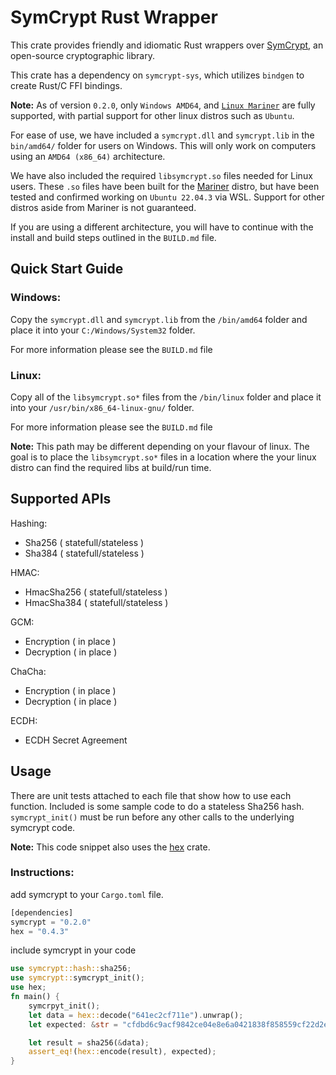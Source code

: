 # SymCrypt Rust Wrapper

This crate provides friendly and idiomatic Rust wrappers over [SymCrypt](https://github.com/microsoft/SymCrypt), an open-source cryptographic library.

This crate has a dependency on `symcrypt-sys`, which utilizes `bindgen` to create Rust/C FFI bindings.

**Note:** As of version `0.2.0`, only `Windows AMD64`, and [`Linux Mariner`](https://github.com/microsoft/CBL-Mariner) are fully supported, with partial support for other linux distros such as `Ubuntu`.

For ease of use, we have included a `symcrypt.dll` and `symcrypt.lib` in the `bin/amd64/` folder for users on Windows. This will only work on computers using an `AMD64 (x86_64)` architecture.

We have also included the required `libsymcrypt.so` files needed for Linux users. These `.so` files have been built for the [Mariner](https://github.com/microsoft/CBL-Mariner) distro, but have been tested and confirmed working on `Ubuntu 22.04.3` via WSL. Support for other distros aside from Mariner is not guaranteed. 

If you are using a different architecture, you will have to continue with the install and build steps outlined in the `BUILD.md` file.

## Quick Start Guide

### Windows:
Copy the `symcrypt.dll` and `symcrypt.lib` from the `/bin/amd64` folder and place it into your `C:/Windows/System32` folder. 

For more information please see the `BUILD.md` file

### Linux:
Copy all of the `libsymcrypt.so*` files from the `/bin/linux` folder and place it into your `/usr/bin/x86_64-linux-gnu/` folder. 

For more information please see the `BUILD.md` file

**Note:** This path may be different depending on your flavour of linux. The goal is to place the `libsymcrypt.so*` files in a location where the your linux distro can find the required libs at build/run time.


## Supported APIs

Hashing:
- Sha256 ( statefull/stateless )
- Sha384 ( statefull/stateless )

HMAC:
- HmacSha256 ( statefull/stateless )
- HmacSha384 ( statefull/stateless )

GCM:
- Encryption ( in place )
- Decryption ( in place )

ChaCha:
- Encryption ( in place )
- Decryption ( in place )

ECDH:
- ECDH Secret Agreement

## Usage
There are unit tests attached to each file that show how to use each function. Included is some sample code to do a stateless Sha256 hash. `symcrypt_init()` must be run before any other calls to the underlying symcrypt code.

**Note:** This code snippet also uses the [hex](https://crates.io/crates/hex) crate.

### Instructions:  

add symcrypt to your `Cargo.toml` file.

```rust
[dependencies]
symcrypt = "0.2.0"
hex = "0.4.3"
```

include symcrypt in your code  

```rust
use symcrypt::hash::sha256; 
use symcrypt::symcrypt_init();
use hex;
fn main() {
    symcrpyt_init();
    let data = hex::decode("641ec2cf711e").unwrap();
    let expected: &str = "cfdbd6c9acf9842ce04e8e6a0421838f858559cf22d2ea8a38bd07d5e4692233";

    let result = sha256(&data);
    assert_eq!(hex::encode(result), expected);
}
```
